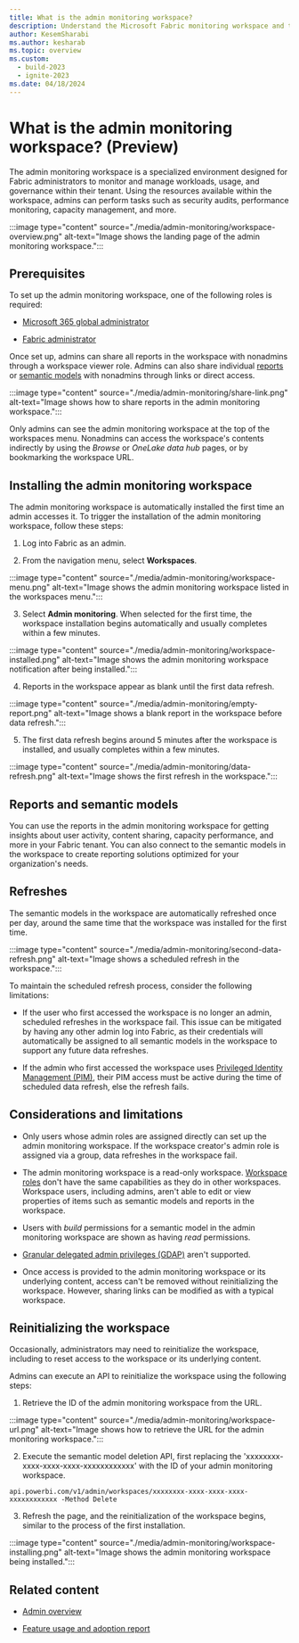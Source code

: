 ```yaml
---
title: What is the admin monitoring workspace?
description: Understand the Microsoft Fabric monitoring workspace and the reports it holds.
author: KesemSharabi
ms.author: kesharab
ms.topic: overview
ms.custom:
  - build-2023
  - ignite-2023
ms.date: 04/18/2024
---
```


# What is the admin monitoring workspace? (Preview)

The admin monitoring workspace is a specialized environment designed for Fabric administrators to monitor and manage workloads, usage, and governance within their tenant. Using the resources available within the workspace, admins can perform tasks such as security audits, performance monitoring, capacity management, and more.

:::image type="content" source="./media/admin-monitoring/workspace-overview.png" alt-text="Image shows the landing page of the admin monitoring workspace.":::

## Prerequisites

To set up the admin monitoring workspace, one of the following roles is required:

* [Microsoft 365 global administrator](/microsoft-365/admin/add-users/about-admin-roles)

* [Fabric administrator](microsoft-fabric-admin.md#power-platform-and-fabric-admin-roles)

Once set up, admins can share all reports in the workspace with nonadmins through a workspace viewer role. Admins can also share individual [reports](/power-bi/collaborate-share/service-share-dashboards) or [semantic models](/power-bi/connect-data/service-datasets-share) with nonadmins through links or direct access.

:::image type="content" source="./media/admin-monitoring/share-link.png" alt-text="Image shows how to share reports in the admin monitoring workspace.":::

Only admins can see the admin monitoring workspace at the top of the workspaces menu. Nonadmins can access the workspace's contents indirectly by using the _Browse_ or _OneLake data hub_ pages, or by bookmarking the workspace URL.

## Installing the admin monitoring workspace

The admin monitoring workspace is automatically installed the first time an admin accesses it. To trigger the installation of the admin monitoring workspace, follow these steps:

1. Log into Fabric as an admin.

2. From the navigation menu, select **Workspaces**.

:::image type="content" source="./media/admin-monitoring/workspace-menu.png" alt-text="Image shows the admin monitoring workspace listed in the workspaces menu.":::

3. Select **Admin monitoring**. When selected for the first time, the workspace installation begins automatically and usually completes within a few minutes.

:::image type="content" source="./media/admin-monitoring/workspace-installed.png" alt-text="Image shows the admin monitoring workspace notification after being installed.":::
  
4. Reports in the workspace appear as blank until the first data refresh.

:::image type="content" source="./media/admin-monitoring/empty-report.png" alt-text="Image shows a blank report in the workspace before data refresh.":::

5. The first data refresh begins around 5 minutes after the workspace is installed, and usually completes within a few minutes.

:::image type="content" source="./media/admin-monitoring/data-refresh.png" alt-text="Image shows the first refresh in the workspace.":::

## Reports and semantic models

You can use the reports in the admin monitoring workspace for getting insights about user activity, content sharing, capacity performance, and more in your Fabric tenant. You can also connect to the semantic models in the workspace to create reporting solutions optimized for your organization's needs.

## Refreshes

The semantic models in the workspace are automatically refreshed once per day, around the same time that the workspace was installed for the first time.

:::image type="content" source="./media/admin-monitoring/second-data-refresh.png" alt-text="Image shows a scheduled refresh in the workspace.":::

To maintain the scheduled refresh process, consider the following limitations:

* If the user who first accessed the workspace is no longer an admin, scheduled refreshes in the workspace fail. This issue can be mitigated by having any other admin log into Fabric, as their credentials will automatically be assigned to all semantic models in the workspace to support any future data refreshes.

* If the admin who first accessed the workspace uses [Privileged Identity Management (PIM)](/entra/id-governance/privileged-identity-management/pim-configure), their PIM access must be active during the time of scheduled data refresh, else the refresh fails.

## Considerations and limitations

* Only users whose admin roles are assigned directly can set up the admin monitoring workspace. If the workspace creator's admin role is assigned via a group, data refreshes in the workspace fail.

* The admin monitoring workspace is a read-only workspace. [Workspace roles](/power-bi/collaborate-share/service-roles-new-workspaces#workspace-roles) don't have the same capabilities as they do in other workspaces. Workspace users, including admins, aren't able to edit or view properties of items such as semantic models and reports in the workspace.

* Users with _build_ permissions for a semantic model in the admin monitoring workspace are shown as having _read_ permissions.

* [Granular delegated admin privileges (GDAP)](/partner-center/gdap-introduction) aren't supported.

* Once access is provided to the admin monitoring workspace or its underlying content, access can't be removed without reinitializing the workspace. However, sharing links can be modified as with a typical workspace.

## Reinitializing the workspace

Occasionally, administrators may need to reinitialize the workspace, including to reset access to the workspace or its underlying content.

Admins can execute an API to reinitialize the workspace using the following steps:

1) Retrieve the ID of the admin monitoring workspace from the URL.
   
:::image type="content" source="./media/admin-monitoring/workspace-url.png" alt-text="Image shows how to retrieve the URL for the admin monitoring workspace.":::

2) Execute the semantic model deletion API, first replacing the 'xxxxxxxx-xxxx-xxxx-xxxx-xxxxxxxxxxxx' with the ID of your admin monitoring workspace.
   
`
api.powerbi.com/v1/admin/workspaces/xxxxxxxx-xxxx-xxxx-xxxx-xxxxxxxxxxxx -Method Delete
`

3) Refresh the page, and the reinitialization of the workspace begins, similar to the process of the first installation.

:::image type="content" source="./media/admin-monitoring/workspace-installing.png" alt-text="Image shows the admin monitoring workspace being installed.":::

## Related content

* [Admin overview](microsoft-fabric-admin.md)

* [Feature usage and adoption report](feature-usage-adoption.md)
